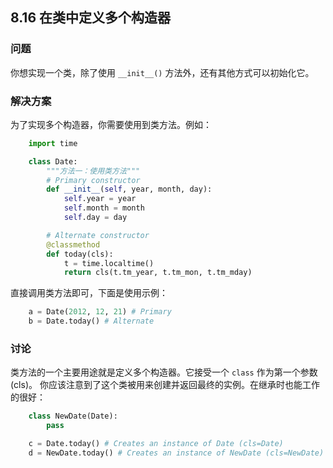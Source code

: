 ## 8.16 在类中定义多个构造器 ##
### 问题 ###
你想实现一个类，除了使用 ``__init__()`` 方法外，还有其他方式可以初始化它。
### 解决方案 ###
为了实现多个构造器，你需要使用到类方法。例如：
```python
    import time

    class Date:
        """方法一：使用类方法"""
        # Primary constructor
        def __init__(self, year, month, day):
            self.year = year
            self.month = month
            self.day = day

        # Alternate constructor
        @classmethod
        def today(cls):
            t = time.localtime()
            return cls(t.tm_year, t.tm_mon, t.tm_mday)

```
直接调用类方法即可，下面是使用示例：
```python
    a = Date(2012, 12, 21) # Primary
    b = Date.today() # Alternate

```
### 讨论 ###
类方法的一个主要用途就是定义多个构造器。它接受一个 ``class`` 作为第一个参数(cls)。
你应该注意到了这个类被用来创建并返回最终的实例。在继承时也能工作的很好：
```python
    class NewDate(Date):
        pass

    c = Date.today() # Creates an instance of Date (cls=Date)
    d = NewDate.today() # Creates an instance of NewDate (cls=NewDate)

